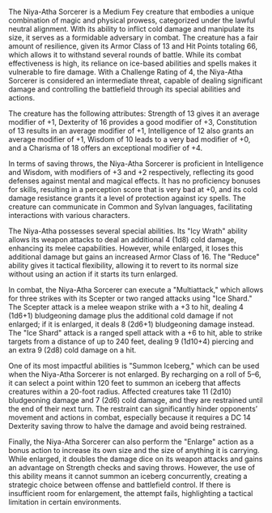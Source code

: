 The Niya-Atha Sorcerer is a Medium Fey creature that embodies a unique combination of magic and physical prowess, categorized under the lawful neutral alignment. With its ability to inflict cold damage and manipulate its size, it serves as a formidable adversary in combat. The creature has a fair amount of resilience, given its Armor Class of 13 and Hit Points totaling 66, which allows it to withstand several rounds of battle. While its combat effectiveness is high, its reliance on ice-based abilities and spells makes it vulnerable to fire damage. With a Challenge Rating of 4, the Niya-Atha Sorcerer is considered an intermediate threat, capable of dealing significant damage and controlling the battlefield through its special abilities and actions.

The creature has the following attributes: Strength of 13 gives it an average modifier of +1, Dexterity of 16 provides a good modifier of +3, Constitution of 13 results in an average modifier of +1, Intelligence of 12 also grants an average modifier of +1, Wisdom of 10 leads to a very bad modifier of +0, and a Charisma of 18 offers an exceptional modifier of +4. 

In terms of saving throws, the Niya-Atha Sorcerer is proficient in Intelligence and Wisdom, with modifiers of +3 and +2 respectively, reflecting its good defenses against mental and magical effects. It has no proficiency bonuses for skills, resulting in a perception score that is very bad at +0, and its cold damage resistance grants it a level of protection against icy spells. The creature can communicate in Common and Sylvan languages, facilitating interactions with various characters.

The Niya-Atha possesses several special abilities. Its "Icy Wrath" ability allows its weapon attacks to deal an additional 4 (1d8) cold damage, enhancing its melee capabilities. However, while enlarged, it loses this additional damage but gains an increased Armor Class of 16. The "Reduce" ability gives it tactical flexibility, allowing it to revert to its normal size without using an action if it starts its turn enlarged.

In combat, the Niya-Atha Sorcerer can execute a "Multiattack," which allows for three strikes with its Scepter or two ranged attacks using "Ice Shard." The Scepter attack is a melee weapon strike with a +3 to hit, dealing 4 (1d6+1) bludgeoning damage plus the additional cold damage if not enlarged; if it is enlarged, it deals 8 (2d6+1) bludgeoning damage instead. The "Ice Shard" attack is a ranged spell attack with a +6 to hit, able to strike targets from a distance of up to 240 feet, dealing 9 (1d10+4) piercing and an extra 9 (2d8) cold damage on a hit.

One of its most impactful abilities is "Summon Iceberg," which can be used when the Niya-Atha Sorcerer is not enlarged. By recharging on a roll of 5–6, it can select a point within 120 feet to summon an iceberg that affects creatures within a 20-foot radius. Affected creatures take 11 (2d10) bludgeoning damage and 7 (2d6) cold damage, and they are restrained until the end of their next turn. The restraint can significantly hinder opponents’ movement and actions in combat, especially because it requires a DC 14 Dexterity saving throw to halve the damage and avoid being restrained.

Finally, the Niya-Atha Sorcerer can also perform the "Enlarge" action as a bonus action to increase its own size and the size of anything it is carrying. While enlarged, it doubles the damage dice on its weapon attacks and gains an advantage on Strength checks and saving throws. However, the use of this ability means it cannot summon an iceberg concurrently, creating a strategic choice between offense and battlefield control. If there is insufficient room for enlargement, the attempt fails, highlighting a tactical limitation in certain environments.